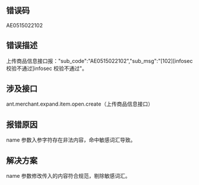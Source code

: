## 错误码
AE0515022102 

## 错误描述
上传商品信息接口报："sub_code":"AE0515022102","sub_msg":"[102][infosec 校验不通过]infosec 校验不通过"。 

## 涉及接口
ant.merchant.expand.item.open.create（上传商品信息接口）

## 报错原因
name 参数入参字符存在非法内容，命中敏感词汇导致。 

## 解决方案
name 参数修改传入的内容符合规范，剔除敏感词汇。<br /> 

